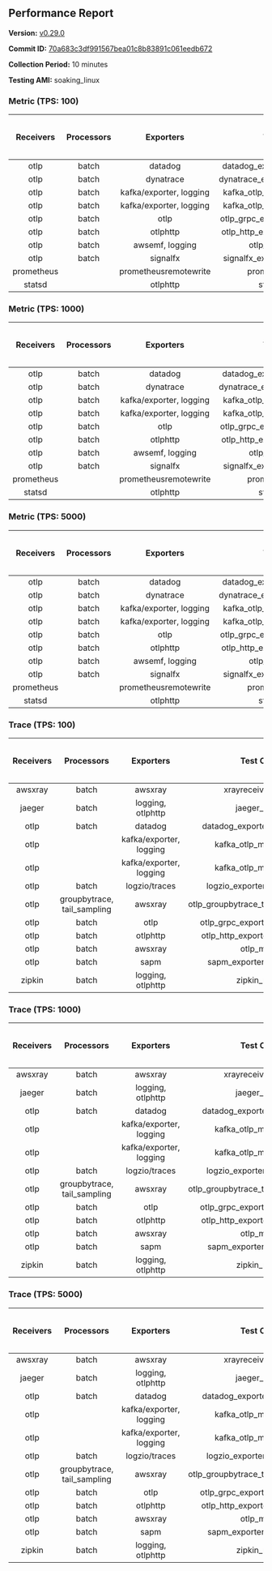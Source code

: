 ## Performance Report

**Version:** [v0.29.0](https://github.com/aws-observability/aws-otel-collector/releases/tag/v0.29.0)

**Commit ID:** [70a683c3df991567bea01c8b83891c061eedb672](https://github.com/aws-observability/aws-otel-collector/commit/70a683c3df991567bea01c8b83891c061eedb672)

**Collection Period:** 10 minutes

**Testing AMI:** soaking_linux


### Metric (TPS: 100)
| Receivers | Processors | Exporters | Test Case | Data Type | Instance Type | Avg CPU Usage (Percent) | Avg Memory Usage (Megabytes) | Max CPU Usage (Percent) | Max Memory Usage (Megabytes) |
|:---------:|:----------:|:---------:|:---------:|:---------:|:-------------:|:-----------------------:|:----------------------------:|:-----------------------:|:----------------------------:|
| otlp | batch | datadog | datadog_exporter_metric_mock | otlp | m5.2xlarge | 0.05 | 73.74 | 0.20 | 73.85 |
| otlp | batch | dynatrace | dynatrace_exporter_metric_mock | otlp | m5.2xlarge | 0.04 | 72.46 | 0.10 | 73.00 |
| otlp | batch | kafka/exporter, logging | kafka_otlp_metric_mock_2_8_1 | otlp | m5.2xlarge | 0.05 | 77.94 | 0.20 | 79.18 |
| otlp | batch | kafka/exporter, logging | kafka_otlp_metric_mock_3_2_0 | otlp | m5.2xlarge | 0.06 | 76.47 | 0.20 | 76.57 |
| otlp | batch | otlp | otlp_grpc_exporter_metric_mock | otlp | m5.2xlarge | 0.04 | 74.90 | 0.10 | 76.39 |
| otlp | batch | otlphttp | otlp_http_exporter_metric_mock | otlp | m5.2xlarge | 0.04 | 74.50 | 0.20 | 74.73 |
| otlp | batch | awsemf, logging | otlp_metric_mock | otlp | m5.2xlarge | 0.04 | 72.24 | 0.20 | 72.74 |
| otlp | batch | signalfx | signalfx_exporter_metric_mock | otlp | m5.2xlarge | 0.03 | 73.47 | 0.20 | 73.66 |
| prometheus |  | prometheusremotewrite | prometheus_mock | prometheus | m5.2xlarge | 0.09 | 89.30 | 0.30 | 90.41 |
| statsd |  | otlphttp | statsd_mock | statsd | m5.2xlarge | 0.01 | 72.94 | 0.10 | 73.58 |

### Metric (TPS: 1000)
| Receivers | Processors | Exporters | Test Case | Data Type | Instance Type | Avg CPU Usage (Percent) | Avg Memory Usage (Megabytes) | Max CPU Usage (Percent) | Max Memory Usage (Megabytes) |
|:---------:|:----------:|:---------:|:---------:|:---------:|:-------------:|:-----------------------:|:----------------------------:|:-----------------------:|:----------------------------:|
| otlp | batch | datadog | datadog_exporter_metric_mock | otlp | m5.2xlarge | 0.06 | 74.17 | 0.20 | 74.42 |
| otlp | batch | dynatrace | dynatrace_exporter_metric_mock | otlp | m5.2xlarge | 0.04 | 73.37 | 0.10 | 74.15 |
| otlp | batch | kafka/exporter, logging | kafka_otlp_metric_mock_2_8_1 | otlp | m5.2xlarge | 0.06 | 77.23 | 0.20 | 77.40 |
| otlp | batch | kafka/exporter, logging | kafka_otlp_metric_mock_3_2_0 | otlp | m5.2xlarge | 0.06 | 78.19 | 0.20 | 78.66 |
| otlp | batch | otlp | otlp_grpc_exporter_metric_mock | otlp | m5.2xlarge | 0.04 | 73.66 | 0.10 | 74.25 |
| otlp | batch | otlphttp | otlp_http_exporter_metric_mock | otlp | m5.2xlarge | 0.04 | 73.00 | 0.10 | 73.00 |
| otlp | batch | awsemf, logging | otlp_metric_mock | otlp | m5.2xlarge | 0.04 | 72.35 | 0.10 | 72.38 |
| otlp | batch | signalfx | signalfx_exporter_metric_mock | otlp | m5.2xlarge | 0.03 | 74.01 | 0.20 | 74.50 |
| prometheus |  | prometheusremotewrite | prometheus_mock | prometheus | m5.2xlarge | 1.01 | 114.11 | 1.70 | 122.02 |
| statsd |  | otlphttp | statsd_mock | statsd | m5.2xlarge | 0.01 | 71.16 | 0.10 | 71.23 |

### Metric (TPS: 5000)
| Receivers | Processors | Exporters | Test Case | Data Type | Instance Type | Avg CPU Usage (Percent) | Avg Memory Usage (Megabytes) | Max CPU Usage (Percent) | Max Memory Usage (Megabytes) |
|:---------:|:----------:|:---------:|:---------:|:---------:|:-------------:|:-----------------------:|:----------------------------:|:-----------------------:|:----------------------------:|
| otlp | batch | datadog | datadog_exporter_metric_mock | otlp | m5.2xlarge | 0.06 | 74.55 | 0.20 | 75.19 |
| otlp | batch | dynatrace | dynatrace_exporter_metric_mock | otlp | m5.2xlarge | 0.04 | 73.55 | 0.20 | 73.96 |
| otlp | batch | kafka/exporter, logging | kafka_otlp_metric_mock_2_8_1 | otlp | m5.2xlarge | 0.16 | 79.33 | 0.20 | 81.63 |
| otlp | batch | kafka/exporter, logging | kafka_otlp_metric_mock_3_2_0 | otlp | m5.2xlarge | 0.17 | 78.33 | 0.30 | 78.88 |
| otlp | batch | otlp | otlp_grpc_exporter_metric_mock | otlp | m5.2xlarge | 0.04 | 73.99 | 0.20 | 74.22 |
| otlp | batch | otlphttp | otlp_http_exporter_metric_mock | otlp | m5.2xlarge | 0.04 | 73.52 | 0.20 | 74.01 |
| otlp | batch | awsemf, logging | otlp_metric_mock | otlp | m5.2xlarge | 0.04 | 72.96 | 0.10 | 73.49 |
| otlp | batch | signalfx | signalfx_exporter_metric_mock | otlp | m5.2xlarge | 0.04 | 74.53 | 0.10 | 74.97 |
| prometheus |  | prometheusremotewrite | prometheus_mock | prometheus | m5.2xlarge | 5.78 | 244.98 | 9.60 | 269.39 |
| statsd |  | otlphttp | statsd_mock | statsd | m5.2xlarge | 0.01 | 73.38 | 0.10 | 73.79 |

### Trace (TPS: 100)
| Receivers | Processors | Exporters | Test Case | Data Type | Instance Type | Avg CPU Usage (Percent) | Avg Memory Usage (Megabytes) | Max CPU Usage (Percent) | Max Memory Usage (Megabytes) |
|:---------:|:----------:|:---------:|:---------:|:---------:|:-------------:|:-----------------------:|:----------------------------:|:-----------------------:|:----------------------------:|
| awsxray | batch | awsxray | xrayreceiver_mock | xray | m5.2xlarge | 3.71 | 87.81 | 3.90 | 88.65 |
| jaeger | batch | logging, otlphttp | jaeger_mock | jaeger | m5.2xlarge | 3.11 | 93.67 | 12.90 | 96.70 |
| otlp | batch | datadog | datadog_exporter_trace_mock | otlp | m5.2xlarge | 4.22 | 92.99 | 4.70 | 94.40 |
| otlp |  | kafka/exporter, logging | kafka_otlp_mock_2_8_1 | otlp | m5.2xlarge | 31.95 | 144.62 | 42.70 | 183.57 |
| otlp |  | kafka/exporter, logging | kafka_otlp_mock_3_2_0 | otlp | m5.2xlarge | 6.48 | 93.00 | 9.80 | 93.57 |
| otlp | batch | logzio/traces | logzio_exporter_trace_mock | otlp | m5.2xlarge | 5.67 | 89.54 | 5.90 | 91.52 |
| otlp | groupbytrace, tail_sampling | awsxray | otlp_groupbytrace_tailsampling_mock | otlp | m5.2xlarge | 5.02 | 111.61 | 5.70 | 127.55 |
| otlp | batch | otlp | otlp_grpc_exporter_trace_mock | otlp | m5.2xlarge | 3.38 | 122.86 | 4.30 | 129.52 |
| otlp | batch | otlphttp | otlp_http_exporter_trace_mock | otlp | m5.2xlarge | 4.32 | 89.63 | 5.10 | 91.16 |
| otlp | batch | awsxray | otlp_mock | otlp | m5.2xlarge | 3.85 | 89.13 | 4.20 | 89.92 |
| otlp | batch | sapm | sapm_exporter_trace_mock | otlp | m5.2xlarge | 4.20 | 100.53 | 4.40 | 100.72 |
| zipkin | batch | logging, otlphttp | zipkin_mock | zipkin | m5.2xlarge | 4.62 | 92.55 | 17.00 | 94.82 |

### Trace (TPS: 1000)
| Receivers | Processors | Exporters | Test Case | Data Type | Instance Type | Avg CPU Usage (Percent) | Avg Memory Usage (Megabytes) | Max CPU Usage (Percent) | Max Memory Usage (Megabytes) |
|:---------:|:----------:|:---------:|:---------:|:---------:|:-------------:|:-----------------------:|:----------------------------:|:-----------------------:|:----------------------------:|
| awsxray | batch | awsxray | xrayreceiver_mock | xray | m5.2xlarge | 19.95 | 91.87 | 21.40 | 93.75 |
| jaeger | batch | logging, otlphttp | jaeger_mock | jaeger | m5.2xlarge | 26.51 | 161.07 | 44.30 | 192.13 |
| otlp | batch | datadog | datadog_exporter_trace_mock | otlp | m5.2xlarge | 29.41 | 100.31 | 31.00 | 101.82 |
| otlp |  | kafka/exporter, logging | kafka_otlp_mock_2_8_1 | otlp | m5.2xlarge | 48.39 | 93.13 | 56.40 | 94.07 |
| otlp |  | kafka/exporter, logging | kafka_otlp_mock_3_2_0 | otlp | m5.2xlarge | 74.68 | 147.73 | 87.50 | 262.17 |
| otlp | batch | logzio/traces | logzio_exporter_trace_mock | otlp | m5.2xlarge | 29.90 | 90.37 | 37.30 | 92.15 |
| otlp | groupbytrace, tail_sampling | awsxray | otlp_groupbytrace_tailsampling_mock | otlp | m5.2xlarge | 46.56 | 145.82 | 48.20 | 147.55 |
| otlp | batch | otlp | otlp_grpc_exporter_trace_mock | otlp | m5.2xlarge | 24.86 | 464.57 | 28.30 | 518.30 |
| otlp | batch | otlphttp | otlp_http_exporter_trace_mock | otlp | m5.2xlarge | 25.19 | 89.03 | 25.90 | 90.66 |
| otlp | batch | awsxray | otlp_mock | otlp | m5.2xlarge | 28.58 | 91.10 | 30.00 | 92.65 |
| otlp | batch | sapm | sapm_exporter_trace_mock | otlp | m5.2xlarge | 24.64 | 102.16 | 25.30 | 102.90 |
| zipkin | batch | logging, otlphttp | zipkin_mock | zipkin | m5.2xlarge | 33.98 | 282.77 | 47.80 | 417.67 |

### Trace (TPS: 5000)
| Receivers | Processors | Exporters | Test Case | Data Type | Instance Type | Avg CPU Usage (Percent) | Avg Memory Usage (Megabytes) | Max CPU Usage (Percent) | Max Memory Usage (Megabytes) |
|:---------:|:----------:|:---------:|:---------:|:---------:|:-------------:|:-----------------------:|:----------------------------:|:-----------------------:|:----------------------------:|
| awsxray | batch | awsxray | xrayreceiver_mock | xray | m5.2xlarge | 26.84 | 102.69 | 28.60 | 108.77 |
| jaeger | batch | logging, otlphttp | jaeger_mock | jaeger | m5.2xlarge | 25.16 | 180.25 | 42.20 | 214.74 |
| otlp | batch | datadog | datadog_exporter_trace_mock | otlp | m5.2xlarge | 120.87 | 101.09 | 126.81 | 105.24 |
| otlp |  | kafka/exporter, logging | kafka_otlp_mock_2_8_1 | otlp | m5.2xlarge | 192.43 | 13506.59 | 409.17 | 24612.36 |
| otlp |  | kafka/exporter, logging | kafka_otlp_mock_3_2_0 | otlp | m5.2xlarge | 155.95 | 11122.05 | 322.59 | 20547.37 |
| otlp | batch | logzio/traces | logzio_exporter_trace_mock | otlp | m5.2xlarge | 106.78 | 92.66 | 114.60 | 94.72 |
| otlp | groupbytrace, tail_sampling | awsxray | otlp_groupbytrace_tailsampling_mock | otlp | m5.2xlarge | 180.03 | 192.70 | 187.41 | 197.89 |
| otlp | batch | otlp | otlp_grpc_exporter_trace_mock | otlp | m5.2xlarge | 96.96 | 1915.85 | 115.11 | 2232.70 |
| otlp | batch | otlphttp | otlp_http_exporter_trace_mock | otlp | m5.2xlarge | 98.56 | 91.60 | 107.29 | 93.22 |
| otlp | batch | awsxray | otlp_mock | otlp | m5.2xlarge | 109.18 | 14817.03 | 327.51 | 26269.71 |
| otlp | batch | sapm | sapm_exporter_trace_mock | otlp | m5.2xlarge | 88.57 | 106.66 | 92.80 | 108.26 |
| zipkin | batch | logging, otlphttp | zipkin_mock | zipkin | m5.2xlarge | 33.60 | 387.28 | 51.30 | 448.62 |
